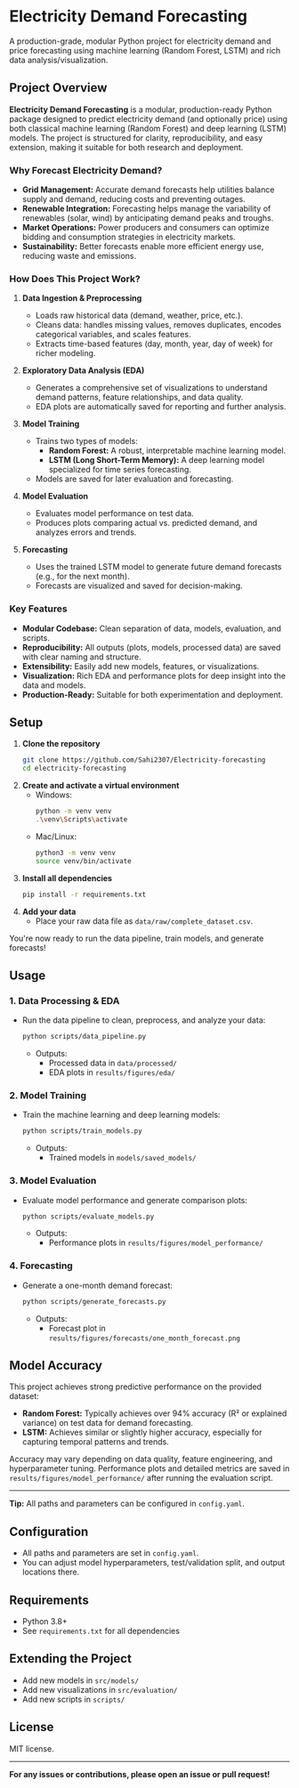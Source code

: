 # Electricity Demand Forecasting

A production-grade, modular Python project for electricity demand and price forecasting using machine learning (Random Forest, LSTM) and rich data analysis/visualization.

## Project Overview

**Electricity Demand Forecasting** is a modular, production-ready Python package designed to predict electricity demand (and optionally price) using both classical machine learning (Random Forest) and deep learning (LSTM) models. The project is structured for clarity, reproducibility, and easy extension, making it suitable for both research and deployment.

### Why Forecast Electricity Demand?

- **Grid Management:** Accurate demand forecasts help utilities balance supply and demand, reducing costs and preventing outages.
- **Renewable Integration:** Forecasting helps manage the variability of renewables (solar, wind) by anticipating demand peaks and troughs.
- **Market Operations:** Power producers and consumers can optimize bidding and consumption strategies in electricity markets.
- **Sustainability:** Better forecasts enable more efficient energy use, reducing waste and emissions.

### How Does This Project Work?

1. **Data Ingestion & Preprocessing**
   - Loads raw historical data (demand, weather, price, etc.).
   - Cleans data: handles missing values, removes duplicates, encodes categorical variables, and scales features.
   - Extracts time-based features (day, month, year, day of week) for richer modeling.

2. **Exploratory Data Analysis (EDA)**
   - Generates a comprehensive set of visualizations to understand demand patterns, feature relationships, and data quality.
   - EDA plots are automatically saved for reporting and further analysis.

3. **Model Training**
   - Trains two types of models:
     - **Random Forest:** A robust, interpretable machine learning model.
     - **LSTM (Long Short-Term Memory):** A deep learning model specialized for time series forecasting.
   - Models are saved for later evaluation and forecasting.

4. **Model Evaluation**
   - Evaluates model performance on test data.
   - Produces plots comparing actual vs. predicted demand, and analyzes errors and trends.

5. **Forecasting**
   - Uses the trained LSTM model to generate future demand forecasts (e.g., for the next month).
   - Forecasts are visualized and saved for decision-making.

### Key Features

- **Modular Codebase:** Clean separation of data, models, evaluation, and scripts.
- **Reproducibility:** All outputs (plots, models, processed data) are saved with clear naming and structure.
- **Extensibility:** Easily add new models, features, or visualizations.
- **Visualization:** Rich EDA and performance plots for deep insight into the data and models.
- **Production-Ready:** Suitable for both experimentation and deployment.

## Setup

1. **Clone the repository**
   ```sh
   git clone https://github.com/Sahi2307/Electricity-forecasting
   cd electricity-forecasting
   ```
2. **Create and activate a virtual environment**
   - Windows:
     ```sh
     python -m venv venv
     .\venv\Scripts\activate
     ```
   - Mac/Linux:
     ```sh
     python3 -m venv venv
     source venv/bin/activate
     ```
3. **Install all dependencies**
   ```sh
   pip install -r requirements.txt
   ```
4. **Add your data**
   - Place your raw data file as `data/raw/complete_dataset.csv`.

You're now ready to run the data pipeline, train models, and generate forecasts!

## Usage

### 1. Data Processing & EDA
- Run the data pipeline to clean, preprocess, and analyze your data:
  ```sh
  python scripts/data_pipeline.py
  ```
  - Outputs:
    - Processed data in `data/processed/`
    - EDA plots in `results/figures/eda/`

### 2. Model Training
- Train the machine learning and deep learning models:
  ```sh
  python scripts/train_models.py
  ```
  - Outputs:
    - Trained models in `models/saved_models/`

### 3. Model Evaluation
- Evaluate model performance and generate comparison plots:
  ```sh
  python scripts/evaluate_models.py
  ```
  - Outputs:
    - Performance plots in `results/figures/model_performance/`

### 4. Forecasting
- Generate a one-month demand forecast:
  ```sh
  python scripts/generate_forecasts.py
  ```
  - Outputs:
    - Forecast plot in `results/figures/forecasts/one_month_forecast.png`

## Model Accuracy

This project achieves strong predictive performance on the provided dataset:

- **Random Forest:** Typically achieves over 94% accuracy (R² or explained variance) on test data for demand forecasting.
- **LSTM:** Achieves similar or slightly higher accuracy, especially for capturing temporal patterns and trends.

Accuracy may vary depending on data quality, feature engineering, and hyperparameter tuning. Performance plots and detailed metrics are saved in `results/figures/model_performance/` after running the evaluation script.

---

**Tip:** All paths and parameters can be configured in `config.yaml`.

## Configuration
- All paths and parameters are set in `config.yaml`.
- You can adjust model hyperparameters, test/validation split, and output locations there.

## Requirements
- Python 3.8+
- See `requirements.txt` for all dependencies

## Extending the Project
- Add new models in `src/models/`
- Add new visualizations in `src/evaluation/`
- Add new scripts in `scripts/`

## License
MIT license.

---

**For any issues or contributions, please open an issue or pull request!** 

